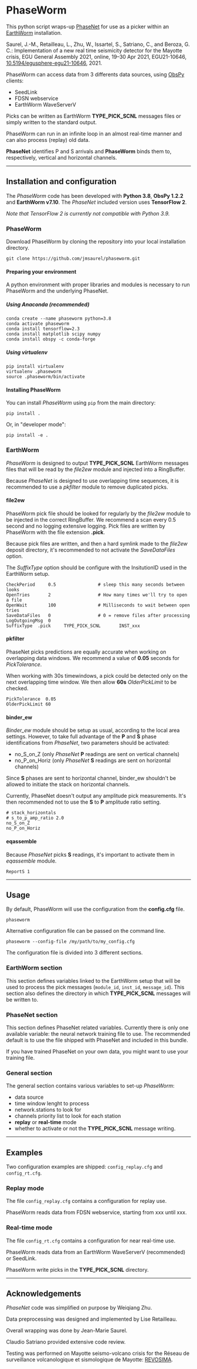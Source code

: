 # PhaseWorm

This python script wraps-up [PhaseNet](https://github.com/wayneweiqiang/PhaseNet)
for use as a picker within an [EarthWorm](http://www.earthwormcentral.org/)
installation.

Saurel, J.-M., Retailleau, L., Zhu, W., Issartel, S., Satriano, C., and Beroza, G. C.: Implementation of a new real time seismicity detector for the Mayotte crisis, EGU General Assembly 2021, online, 19–30 Apr 2021, EGU21-10646, [10.5194/egusphere-egu21-10646](https://doi.org/10.5194/egusphere-egu21-10646), 2021.

PhaseWorm can access data from 3 differents data sources, using [ObsPy](https://www.obspy.org) clients:

* SeedLink
* FDSN webservice
* EarthWorm WaveServerV

Picks can be written as EarthWorm **TYPE\_PICK\_SCNL** messages files or simply
written to the standard output.

PhaseWorm can run in an infinite loop in an almost real-time manner
and can also process (replay) old data.

**PhaseNet** identifies P and S arrivals and **PhaseWorm** binds them to,
respectively, vertical and horizontal channels.

---
## Installation and configuration

The _PhaseWorm_ code has been developed with **Python 3.8**,
**ObsPy 1.2.2** and **EarthWorm v7.10**.
The _PhaseNet_ included version uses **TensorFlow 2**.

*Note that TensorFlow 2 is currently not compatible with Python 3.9.*


### PhaseWorm

Download PhaseWorm by cloning the repository into your local installation
directory.

	git clone https://github.com/jmsaurel/phaseworm.git


#### Preparing your environment

A python environment with proper libraries and modules is necessary to run
PhaseWorm and the underlying PhaseNet.

##### Using Anaconda (recommended)
```
conda create --name phaseworm python=3.8
conda activate phaseworm
conda install tensorflow=2.3
conda install matplotlib scipy numpy
conda install obspy -c conda-forge
```
##### Using virtualenv
```
pip install virtualenv
virtualenv .phaseworm
source .phaseworm/bin/activate
```

#### Installing PhaseWorm

You can install _PhaseWorm_ using `pip` from the main directory:

	pip install .

Or, in "developer mode":

	pip install -e .



### EarthWorm
_PhaseWorm_ is designed to output **TYPE\_PICK\_SCNL** EarthWorm messages files
that will be read by the _file2ew_ module and injected into a RingBuffer.

Because _PhaseNet_ is designed to use overlapping time sequences,
it is recommended to use a _pkfilter_ module to remove duplicated picks.

#### file2ew

PhaseWorm pick file should be looked for regularly by the _file2ew_ module to be
injected in the correct RingBuffer.
We recommend a scan every 0.5 second and no logging extensive logging.
Pick files are written by PhaseWorm with the file extension **.pick**.

Because pick files are written, and then a hard symlink made to the _file2ew_
 deposit directory, it's recommended to not activate the _SaveDataFiles_
 option.

The _SuffixType_ option should be configure with the InsitutionID used in the
 EarthWorm setup.

```
CheckPeriod     0.5                # sleep this many seconds between looks
OpenTries       2                  # How many times we'll try to open a file
OpenWait        100                # Milliseconds to wait between open tries
SaveDataFiles   0                  # 0 = remove files after processing
LogOutgoingMsg  0
SuffixType  .pick     TYPE_PICK_SCNL       INST_xxx
```

#### pkfilter

PhaseNet picks predictions are equally accurate when working on overlapping
data windows. We recommend a value of **0.05** seconds for _PickTolerance_.

When working with 30s timewindows, a pick could be detected only on the next
overlapping time window. We then allow **60s** _OlderPickLimit_ to be checked.

```
PickTolerance  0.05
OlderPickLimit 60
```

#### binder_ew

_Binder_ew_ module should be setup as usual, according to the local area
settings. However, to take full advantage of the **P** and **S** phase
identifications from _PhaseNet_, two parameters should be activated:
* no_S_on_Z (only _PhaseNet_ **P** readings are sent on vertical channels)
* no_P_on_Horiz (only _PhaseNet_ **S** readings are sent on horizontal channels)

Since **S** phases are sent to horizontal channel, binder_ew shouldn't be
allowed to initiate the stack on horizontal channels.

Currently, PhaseNet doesn't output any amplitude pick measurements. It's
then recommended not to use the **S** to **P** amplitude ratio setting.

```
# stack_horizontals
# s_to_p_amp_ratio 2.0
no_S_on_Z
no_P_on_Horiz
```

#### eqassemble

Because _PhaseNet_ picks **S** readings, it's important to activate them in _eqassemble_ module.

```
ReportS 1
```

---
## Usage
By default, PhaseWorm will use the configuration from the **config.cfg** file.

	phaseworm

Alternative configuration file can be passed on the command line.

	phaseworm --config-file /my/path/to/my_config.cfg

The configuration file is divided into 3 different sections.

### EarthWorm section
This section defines variables linked to the EarthWorm setup that will be used
to process the pick messages (`module_id`, `inst_id`, `message_id`).
This section also defines the directory in which **TYPE\_PICK\_SCNL** messages
will be written to.

### PhaseNet section
This section defines PhaseNet related variables.
Currently there is only one available variable: the neural network training
file to use.
The recommended default is to use the file shipped with PhaseNet and
included in this bundle.

If you have trained PhaseNet on your own data, you might want to use
your training file.

### General section
The general section contains various variables to set-up _PhaseWorm_:
* data source
* time window lenght to process
* network.stations to look for
* channels priority list to look for each station
* **replay** or **real-time** mode
* whether to activate or not the **TYPE\_PICK\_SCNL** message writing.

---
## Examples
Two configuration examples are shipped: `config_replay.cfg` and `config_rt.cfg`.

### Replay mode
The file `config_replay.cfg` contains a configuration for replay use.

PhaseWorm reads data from FDSN webservice, starting from xxx until xxx.

### Real-time mode
The file `config_rt.cfg` contains a configuration for near real-time use.

PhaseWorm reads data from an EarthWorm WaveServerV (recommended) or SeedLink.

PhaseWorm write picks in the **TYPE\_PICK\_SCNL** directory.

---
## Acknowledgements
_PhaseNet_ code was simplified on purpose by Weiqiang Zhu.

Data preprocessing was designed and implemented by Lise Retailleau.

Overall wrapping was done by Jean-Marie Saurel.

Claudio Satriano provided extensive code review.

Testing was performed on Mayotte seismo-volcano crisis for the
Réseau de surveillance volcanologique et sismologique de Mayotte: [REVOSIMA](
http://www.ipgp.fr/revosima).
